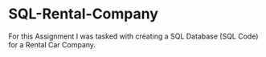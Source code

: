 # SQL-Rental-Company
For this Assignment I was tasked with creating a SQL Database (SQL Code) for a Rental Car Company.